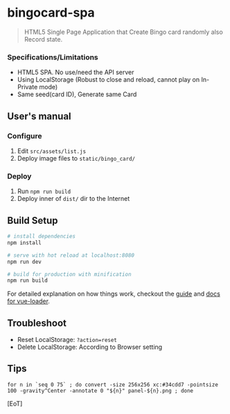 # bingocard-spa

> HTML5 Single Page Application that Create Bingo card randomly also Record state.

### Specifications/Limitations

- HTML5 SPA. No use/need the API server
- Using LocalStorage (Robust to close and reload, cannot play on In-Private mode)
- Same seed(card ID), Generate same Card

## User's manual

### Configure

1. Edit `src/assets/list.js`
2. Deploy image files to `static/bingo_card/`

### Deploy

1. Run `npm run build`
2. Deploy inner of `dist/` dir to the Internet

## Build Setup

``` bash
# install dependencies
npm install

# serve with hot reload at localhost:8080
npm run dev

# build for production with minification
npm run build
```

For detailed explanation on how things work, checkout the [guide](http://vuejs-templates.github.io/webpack/) and [docs for vue-loader](http://vuejs.github.io/vue-loader).

## Troubleshoot

- Reset LocalStorage: `?action=reset`
- Delete LocalStorage: According to Browser setting

## Tips

```
for n in `seq 0 75` ; do convert -size 256x256 xc:#34cdd7 -pointsize 100 -gravity^Center -annotate 0 "${n}" panel-${n}.png ; done
```

[EoT]